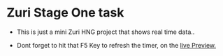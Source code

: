 # Zuri Stage One task

- This is just a mini Zuri HNG project that shows real time data..

- Dont forget to hit that F5 Key to refresh the timer, on the [live Preview.](https://zuri-hng-project.vercel.app/)


